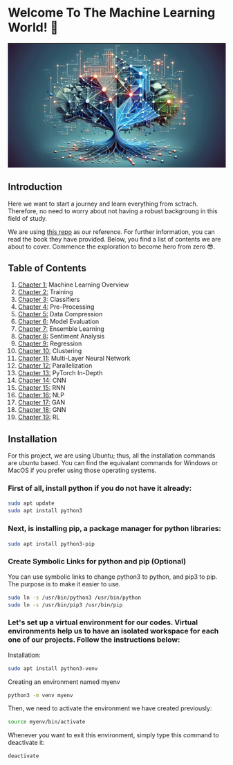 # Welcome To The Machine Learning World! 👋
![alt text](./assets/ml_image.png)

## Introduction
Here we want to start a journey and learn everything from sctrach. Therefore, no need to worry about not having a robust backgroung in this field of study.

We are using [this repo](https://github.com/rasbt/machine-learning-book) as our reference. For further information, you can read the book they have provided. Below, you find a list of contents we are about to cover. Commence the exploration to become hero from zero 😎.

## Table of Contents
1. [Chapter 1:](./chapters/01-Machine-Learning-Overview/ch01.ipynb) Machine Learning Overview
2. [Chapter 2:](./chapters/02-Training/ch02.ipynb) Training
3. [Chapter 3:](./chapters/03-Classifiers/ch03.ipynb) Classifiers
4. [Chapter 4:](./chapters/04-Pre-Processing/ch04.ipynb) Pre-Processing
5. [Chapter 5:](./chapters/05-Data-Compression/ch05.ipynb) Data Compression
6. [Chapter 6:](./chapters/06-Model-Evaluation/ch06.ipynb) Model Evaluation
7. [Chapter 7:](./chapters/07-Ensemble-Learning/ch07.ipynb) Ensemble Learning
8. [Chapter 8:](./chapters/08-Sentiment-Analysis/ch08.ipynb) Sentiment Analysis
9. [Chapter 9:](./chapters/09-Regression/ch09.ipynb) Regression
10. [Chapter 10:](./chapters/10-Clustering/ch10.ipynb) Clustering
11. [Chapter 11:](./chapters/11-Multi-Layer-Neural-Network/ch11.ipynb) Multi-Layer Neural Network
12. [Chapter 12:](./chapters/12-Parallelization/ch12.ipynb) Parallelization
13. [Chapter 13:](./chapters/13-PyTorch-In-Depth/ch13.ipynb) PyTorch In-Depth
14. [Chapter 14:](./chapters/14-CNN/ch14.ipynb) CNN
15. [Chapter 15:](./chapters/15-RNN/ch15.ipynb) RNN
16. [Chapter 16:](./chapters/16-NLP/ch16.ipynb) NLP
17. [Chapter 17:](./chapters/17-GAN/ch17.ipynb) GAN
18. [Chapter 18:](./chapters/18-GNN/ch18.ipynb) GNN
19. [Chapter 19:](./chapters/19-RL/ch19.ipynb) RL

## Installation
For this project, we are using Ubuntu; thus, all the installation commands are ubuntu based. You can find the equivalant commands for Windows or MacOS if you prefer using those operating systems. 

### First of all, install python if you do not have it already:
```bash
sudo apt update
sudo apt install python3
```

### Next, is installing pip, a package manager for python libraries:
```bash
sudo apt install python3-pip
```

### Create Symbolic Links for python and pip (Optional)
You can use symbolic links to change python3 to python, and pip3 to pip. The purpose is to make it easier to use.
```bash
sudo ln -s /usr/bin/python3 /usr/bin/python
sudo ln -s /usr/bin/pip3 /usr/bin/pip
```

### Let's set up a virtual environment for our codes. Virtual environments help us to have an isolated workspace for each one of our projects. Follow the instructions below:

Installation:
```bash
sudo apt install python3-venv
```

Creating an environment named myenv
```bash
python3 -m venv myenv
```

Then, we need to activate the environment we have created previously:
```bash
source myenv/bin/activate
```

Whenever you want to exit this environment, simply type this command to deactivate it:
```bash
deactivate
```